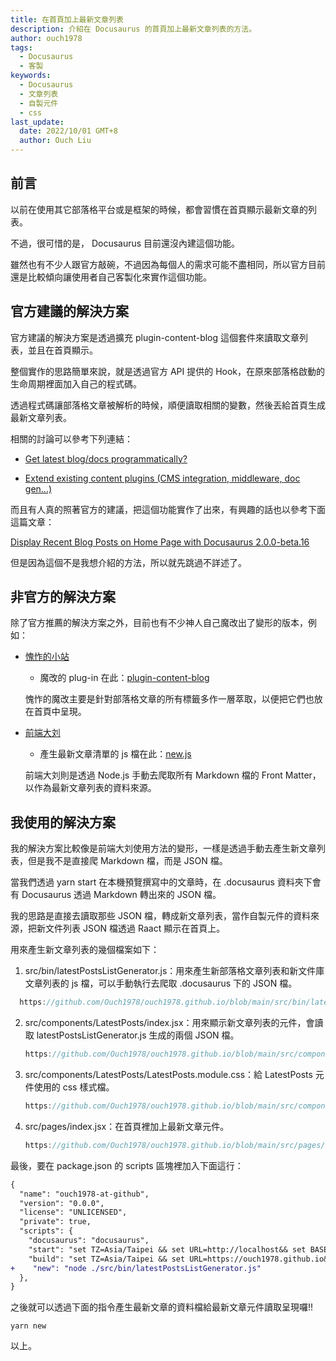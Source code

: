 ```yaml
---
title: 在首頁加上最新文章列表
description: 介紹在 Docusaurus 的首頁加上最新文章列表的方法。
author: ouch1978
tags:
  - Docusaurus
  - 客製
keywords:
  - Docusaurus
  - 文章列表
  - 自製元件
  - css
last_update:
  date: 2022/10/01 GMT+8
  author: Ouch Liu
---
```


## 前言

以前在使用其它部落格平台或是框架的時候，都會習慣在首頁顯示最新文章的列表。

不過，很可惜的是， Docusaurus 目前還沒內建這個功能。

雖然也有不少人跟官方敲碗，不過因為每個人的需求可能不盡相同，所以官方目前還是比較傾向讓使用者自己客製化來實作這個功能。

## 官方建議的解決方案

官方建議的解決方案是透過擴充 plugin-content-blog 這個套件來讀取文章列表，並且在首頁顯示。

整個實作的思路簡單來說，就是透過官方 API 提供的 Hook，在原來部落格啟動的生命周期裡面加入自己的程式碼。

透過程式碼讓部落格文章被解析的時候，順便讀取相關的變數，然後丟給首頁生成最新文章列表。

相關的討論可以參考下列連結：

- [Get latest blog/docs programmatically?](https://github.com/facebook/docusaurus/discussions/6423 "Get latest blog/docs programmatically?")

- [Extend existing content plugins (CMS integration, middleware, doc gen...)](https://github.com/facebook/docusaurus/issues/4138#issuecomment-771042127 "Extend existing content plugins (CMS integration, middleware, doc gen...)")

而且有人真的照著官方的建議，把這個功能實作了出來，有興趣的話也以參考下面這篇文章：

[Display Recent Blog Posts on Home Page with Docusaurus 2.0.0-beta.16](https://www.kgajera.com/blog/display-recent-blog-posts-on-home-page-with-docusaurus/ "Display Recent Blog Posts on Home Page with Docusaurus 2.0.0-beta.16")

但是因為這個不是我想介紹的方法，所以就先跳過不詳述了。

## 非官方的解決方案

除了官方推薦的解決方案之外，目前也有不少神人自己魔改出了變形的版本，例如：

- [愧怍的小站](https://kuizuo.cn/ "愧怍的小站")

  - 魔改的 plug-in 在此：[plugin-content-blog](https://github.com/kuizuo/blog/tree/main/src/plugin/plugin-content-blog "plugin-content-blog")

  愧怍的魔改主要是針對部落格文章的所有標籤多作一層萃取，以便把它們也放在首頁中呈現。

- [前端大刘](https://lzwdot.com/ "前端大刘")

  - 產生最新文章清單的 js 檔在此：[new.js](https://github.com/lzwdot/lzwdot.github.io/blob/main/src/bin/new.js "new.js")

  前端大刘則是透過 Node.js 手動去爬取所有 Markdown 檔的 Front Matter，以作為最新文章列表的資料來源。

## 我使用的解決方案

我的解決方案比較像是前端大刘使用方法的變形，一樣是透過手動去產生新文章列表，但是我不是直接爬 Markdown 檔，而是 JSON 檔。

當我們透過 yarn start 在本機預覽撰寫中的文章時，在 .docusaurus 資料夾下會有 Docusaurus 透過 Markdown 轉出來的 JSON 檔。

我的思路是直接去讀取那些 JSON 檔，轉成新文章列表，當作自製元件的資料來源，把新文件列表 JSON 檔透過 Raact 顯示在首頁上。

用來產生新文章列表的幾個檔案如下：

1. src/bin/latestPostsListGenerator.js：用來產生新部落格文章列表和新文件庫文章列表的 js 檔，可以手動執行去爬取 .docusaurus 下的 JSON 檔。

```js reference title="src/bin/latestPostsListGenerator.js"
  https://github.com/Ouch1978/ouch1978.github.io/blob/main/src/bin/latestPostsListGenerator.js
```

2. src/components/LatestPosts/index.jsx：用來顯示新文章列表的元件，會讀取 latestPostsListGenerator.js 生成的兩個 JSON 檔。

   ```js reference title="src/bin/latestPostsListGenerator.js"
   https://github.com/Ouch1978/ouch1978.github.io/blob/main/src/components/LatestPosts/index.jsx
   ```

3. src/components/LatestPosts/LatestPosts.module.css：給 LatestPosts 元件使用的 css 樣式檔。

   ```js reference title="src/bin/latestPostsListGenerator.js"
   https://github.com/Ouch1978/ouch1978.github.io/blob/main/src/components/LatestPosts/LatestPosts.module.css
   ```

4. src/pages/index.jsx：在首頁裡加上最新文章元件。

   ```js reference title="src/pages/index.jsx"
   https://github.com/Ouch1978/ouch1978.github.io/blob/main/src/pages/index.jsx
   ```

最後，要在 package.json 的 scripts 區塊裡加入下面這行：

  ```diff title="package.json" 
  {
    "name": "ouch1978-at-github",
    "version": "0.0.0",
    "license": "UNLICENSED",
    "private": true,
    "scripts": {
      "docusaurus": "docusaurus",
      "start": "set TZ=Asia/Taipei && set URL=http://localhost&& set BASE_URL=/&& docusaurus start -p 8080",
      "build": "set TZ=Asia/Taipei && set URL=https://ouch1978.github.io&& set BASE_URL=/&&docusaurus build",
  +    "new": "node ./src/bin/latestPostsListGenerator.js"
    },
  }
  ```

之後就可以透過下面的指令產生最新文章的資料檔給最新文章元件讀取呈現囉!!

```shell
yarn new
```

以上。
